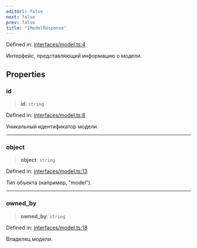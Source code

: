 ```yaml
---
editUrl: false
next: false
prev: false
title: "IModelResponse"
---
```


Defined in: [interfaces/model.ts:4](https://github.com/zloishavrin/gigachat-node/blob/73ed16d3e69f1a2db708863e616d3d5cae700e52/src/interfaces/model.ts#L4)

Интерфейс, представляющий информацию о модели.

## Properties

### id

> **id**: `string`

Defined in: [interfaces/model.ts:8](https://github.com/zloishavrin/gigachat-node/blob/73ed16d3e69f1a2db708863e616d3d5cae700e52/src/interfaces/model.ts#L8)

Уникальный идентификатор модели.

***

### object

> **object**: `string`

Defined in: [interfaces/model.ts:13](https://github.com/zloishavrin/gigachat-node/blob/73ed16d3e69f1a2db708863e616d3d5cae700e52/src/interfaces/model.ts#L13)

Тип объекта (например, "model").

***

### owned\_by

> **owned\_by**: `string`

Defined in: [interfaces/model.ts:18](https://github.com/zloishavrin/gigachat-node/blob/73ed16d3e69f1a2db708863e616d3d5cae700e52/src/interfaces/model.ts#L18)

Владелец модели.
